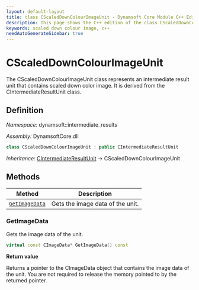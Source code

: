 ```yaml
---
layout: default-layout
title: class CScaledDownColourImageUnit - Dynamsoft Core Module C++ Edition API Reference
description: This page shows the C++ edition of the class CScaledDownColourImageUnit in Dynamsoft Core Module.
keywords: scaled down colour image, c++
needAutoGenerateSidebar: true
---
```


# CScaledDownColourImageUnit

The CScaledDownColourImageUnit class represents an intermediate result unit that contains scaled down color image. It is derived from the CIntermediateResultUnit class.

## Definition

*Namespace:* dynamsoft::intermediate_results

*Assembly:* DynamsoftCore.dll

```cpp
class CScaledDownColourImageUnit : public CIntermediateResultUnit
```

*Inheritance:* [CIntermediateResultUnit](intermediate-result-unit.md) -> CScaledDownColourImageUnit

## Methods

| Method               | Description |
|----------------------|-------------|
| [`GetImageData`](#getimagedata) | Gets the image data of the unit.|

### GetImageData

Gets the image data of the unit.

```cpp
virtual const CImageData* GetImageData() const
```

**Return value**

Returns a pointer to the CImageData object that contains the image data of the unit. You are not required to release the memory pointed to by the returned pointer.
